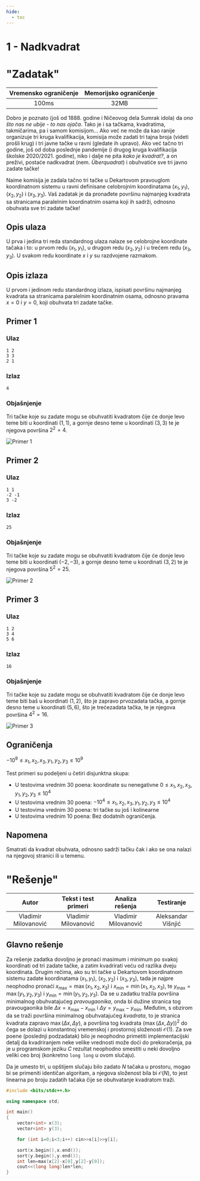 ```yaml
---
hide:
  - toc
---
```


# 1 - Nadkvadrat

#  "Zadatak"

| Vremensko ograničenje | Memorijsko ograničenje |
|:-:|:-:|
| 100ms | 32MB |

Dobro je poznato (još od 1888. godine i Ničeovog dela Sumrak idola) da *ono što nas ne ubije - to nas ojača*. Tako je i sa tačkama, kvadratima, takmičarima, pa i samom komisijom... Ako već ne može da kao ranije organizuje tri kruga kvalifikacija, komisija može zadati tri tajna broja (videti prošli krug) i tri javne tačke u ravni (gledate ih upravo). Ako već tačno tri godine, još od doba poslednje pandemije (i drugog kruga kvalifikacija školske 2020/2021. godine), niko i dalje ne pita *kako je kvadrat?*, a on preživi, postaće nadkvadrat (nem. *Überquadrat*) i obuhvatiće sve tri javno zadate tačke!

Naime komisija je zadala tačno tri tačke u Dekartovom pravouglom koordinatnom sistemu u ravni definisane celobrojnim koordinatama $(x_1, y_1)$, $(x_2, y_2)$ i $(x_3, y_3)$. Vaš zadatak je da pronađete površinu najmanjeg kvadrata sa stranicama paralelnim koordinatnim osama koji ih sadrži, odnosno obuhvata sve tri zadate tačke!

## Opis ulaza

U prva i jedina tri reda standardnog ulaza nalaze se celobrojne koordinate tačaka i to: u prvom redu $(x_1, y_1)$, u drugom redu $(x_2, y_2)$ i u trećem redu $(x_3, y_3)$. U svakom redu koordinate $x$ i $y$ su razdvojene razmakom.

## Opis izlaza

U prvom i jedinom redu standardnog izlaza, ispisati površinu najmanjeg kvadrata sa stranicama paralelnim koordinatnim osama, odnosno pravama $x=0$ i $y=0$, koji obuhvata tri zadate tačke.

## Primer 1

### Ulaz

```
1 2
3 3
2 1
```

### Izlaz

```
4
```

### Objašnjenje

Tri tačke koje su zadate mogu se obuhvatiti kvadratom čije će donje levo teme biti u koordinati $(1, 1)$, a gornje desno teme u koordinati $(3, 3)$ te je njegova površina $2^2=4$.

![Primer 1](01_nadkvadrat-sl1.png)

## Primer 2

### Ulaz

```
1 1
-2 -1
3 -2
```

### Izlaz

```
25
```

### Objašnjenje

Tri tačke koje su zadate mogu se obuhvatiti kvadratom čije će donje levo teme biti u koordinati $(-2, -3)$, a gornje desno teme u koordinati $(3, 2)$ te je njegova površina $5^2=25$.

![Primer 2](01_nadkvadrat-sl2.png)

## Primer 3

### Ulaz

```
1 2
3 4
5 6
```

### Izlaz

```
16
```

### Objašnjenje

Tri tačke koje su zadate mogu se obuhvatiti kvadratom čije će donje levo teme biti baš u koordinati $(1, 2)$, što je zapravo prvozadata tačka, a gornje desno teme u koordinati $(5, 6)$, što je trećezadata tačka, te je njegova površina $4^2=16$.

![Primer 3](01_nadkvadrat-sl3.png)

## Ograničenja

$-10^9 \leq x_1, x_2, x_3, y_1, y_2, y_3 \leq 10^9$

Test primeri su podeljeni u četiri disjunktna skupa:

* U testovima vrednim 30 poena: koordinate su nenegativne $0 \leq x_1, x_2, x_3, y_1, y_2, y_3 \leq 10^4$
* U testovima vrednim 30 poena: $-10^4 \leq x_1, x_2, x_3, y_1, y_2, y_3 \leq 10^4$
* U testovima vrednim 30 poena: tri tačke su još i kolinearne
* U testovima vrednim 10 poena: Bez dodatnih ograničenja.

## Napomena

Smatrati da kvadrat obuhvata, odnosno sadrži tačku čak i ako se ona nalazi na njegovoj stranici ili u temenu.

#  "Rešenje"

| Autor | Tekst i test primeri | Analiza rеšenja | Testiranje |
|:-:|:-:|:-:|:-:|
| Vladimir Milovanović | Vladimir Milovanović | Vladimir Milovanović | Aleksandar Višnjić |

## Glavno rešenje

Za rešenje zadatka dovoljno je pronaći masimum i minimum po svakoj koordinati od tri zadate tačke, a zatim kvadrirati veću od razlika dveju koordinata. Drugim rečima, ako su tri tačke u Dekartovom koordinatnom sistemu zadate koordinatama $(x_1, y_1)$, $(x_2, y_2)$ i $(x_3, y_3)$, tada je najpre neophodno pronaći $x_\max = \max(x_1, x_2, x_3)$ i $x_\min = \min(x_1, x_2, x_3)$, te $y_\max = \max(y_1, y_2, y_3)$ i $y_\min = \min(y_1, y_2, y_3)$. Da se u zadatku tražila površina minimalnog obuhvatajućeg *pravougaonika*, onda bi dužine stranica tog pravougaonika bile $\Delta x = x_\max - x_\min$ i $\Delta y = y_\max - y_\min$. Međutim, s obzirom da se traži površina minimalnog obuhvatajućeg *kvadrata*, to je stranica kvadrata zapravo $\max(\Delta x, \Delta y)$, a površina tog kvadrata $(\max(\Delta x, \Delta y))^2$ do čega se dolazi u konstantnoj vremenskoj i prostornoj složenosti $\mathcal{O}(1)$. Za sve poene (poslednji podzadatak) bilo je neophodno primetiti implementacijski detalj da kvadriranjem neke velike vrednosti može doći do prekoračenja, pa je u programskom jeziku *C* rezultat neophodno smestiti u neki dovoljno veliki ceo broj (konkretno `long long` u ovom slučaju).

Da je umesto tri, u opštijem slučaju bilo zadato $N$ tačaka u prostoru, mogao bi se primeniti identičan algoritam, a njegova složenost bila bi $\mathcal{O}(N)$, to jest linearna po broju zadatih tačaka čije se obuhvatanje kvadratom traži.

``` cpp title="01_nadkvadrat.cpp" linenums="1"
#include <bits/stdc++.h>

using namespace std;

int main()
{
    vector<int> x(3);
    vector<int> y(3);

    for (int i=0;i<3;i++) cin>>x[i]>>y[i];

    sort(x.begin(),x.end());
    sort(y.begin(),y.end());
    int len=max(x[2]-x[0],y[2]-y[0]);
    cout<<(long long)len*len;
}

```
